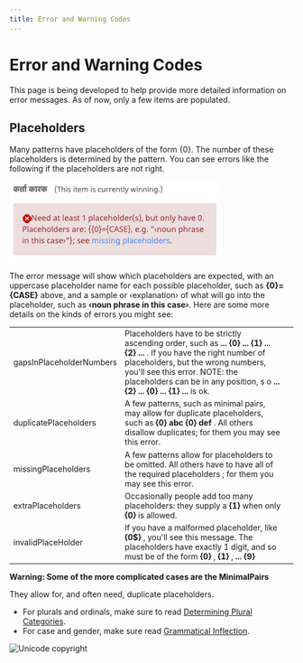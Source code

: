```yaml
---
title: Error and Warning Codes
---
```


# Error and Warning Codes

This page is being developed to help provide more detailed information on error messages. As of now, only a few items are populated.

## Placeholders

Many patterns have placeholders of the form {0}. The number of these placeholders is determined by the pattern. You can see errors like the following if the placeholders are not right.

![image](../images/translation/Screen-Shot-2020-07-24-at-08.50.09.png)

The error message will show which placeholders are expected, with an uppercase placeholder name for each possible placeholder, such as **{0}={CASE}** above, and a sample or ‹explanation› of what will go into the placeholder, such as **‹noun phrase in this case›**. Here are some more details on the kinds of errors you might see:


|   |   |   |
|---|---|---|
| gapsInPlaceholderNumbers | Placeholders have to be strictly ascending order, such as  **... {0} ... {1} ...  {2} ...** . If you have the right number of placeholders, but the wrong numbers, you'll see this error. NOTE: the placeholders can be in any position, s o  **...  {2} ... {0} ... {1}  ...** is ok. |  |
| duplicatePlaceholders | A few patterns, such as minimal pairs, may allow for duplicate placeholders, such as **{0} abc {0} def** . All others disallow duplicates; for them you may see this error. |  |
| missingPlaceholders | A few patterns allow for placeholders to be omitted. All others have to have all of the required placeholders ; for them you may see this error. |  |
| extraPlaceholders | Occasionally people add too many placeholders: they supply a **{1}** when only **{0}** is allowed. |  |
| invalidPlaceHolder | If you have a malformed placeholder, like **{0$}** , you'll see this message. The placeholders have exactly 1 digit, and so must be of the form **{0}** , **{1}** , **... {9}** |  |

**Warning: Some of the more complicated cases are the MinimalPairs**

They allow for, and often need, duplicate placeholders.

- For plurals and ordinals, make sure to read [Determining Plural Categories](http://cldr.unicode.org/index/cldr-spec/plural-rules#TOC-Determining-Plural-Categories).
- For case and gender, make sure read [Grammatical Inflection](https://cldr.unicode.org/translation/grammatical-inflection).

![Unicode copyright](https://www.unicode.org/img/hb_notice.gif)